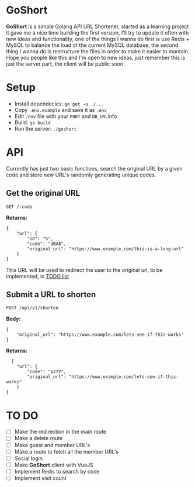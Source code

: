 # GoShort

**GoShort** is a simple Golang API URL Shortener, started as a learning project it gave me a nice time building the first version, I'll try to update it often with new ideas and functionality, one of the things I wanna do first is use Redis + MySQL to balance the load of the current MySQL database, the second thing I wanna do is restructure the files in order to make it easier to mantain. Hope you people like this and I'm open to new ideas, just remember this is just the server part, the client will be public soon.

# Setup

 - Install dependecies: `go get -u ./...`
 - Copy `.env.example` and save it as `.env`
 - Edit `.env` file with your `PORT` and `DB_URL`info
 - Build: `go build`
 - Run the server: `./goshort`

# API

Currently has just two basic functions, search the original URL by a given code and store new URL's randomly generating unique codes.

## Get the original URL

    GET /:code

**Returns:**

    {
	    "url": {
	        "id": "5",
	        "code": "dBA8",
	        "original_url": "https://www.example.com/this-is-a-long-url"
	    }
    }


This URL will be used to redirect the user to the original url, to be implemented, in [TODO list](#to-do)

## Submit a URL to shorten

    POST /api/v1/shorten
**Body:**

    {
	    "original_url": "https://www.example.com/lets-see-if-this-works"
	}
**Returns:**

      {
        "url": {
            "code": "pJ7V",
            "original_url": "https://www.example.com/lets-see-if-this-works"
        }
    }

   

# TO DO

 - [ ] Make the redirection in the main route
 - [ ] Make a delete route
 - [ ] Make guest and member URL's
 - [ ] Make a route to fetch all the member URL's
 - [ ] Social login
 - [ ] Make **GoShort** client with VueJS
 - [ ] Implement Redis to search by code
 - [ ] Implement visit count
